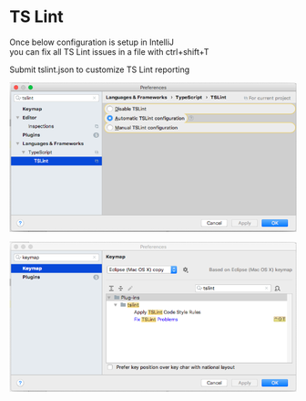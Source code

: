 
# TS Lint

Once below configuration is setup in IntelliJ<br>
you can fix all TS Lint issues in a file with ctrl+shift+T

Submit tslint.json to customize TS Lint reporting

![TSLint config](img/tslint-config.png)

![TSLint config](img/tslint-shortcut.png)

